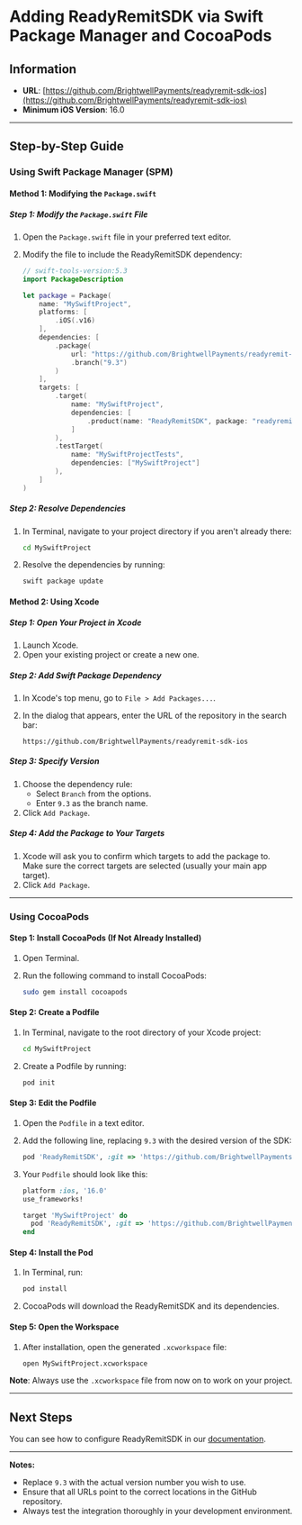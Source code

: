 
# Adding ReadyRemitSDK via Swift Package Manager and CocoaPods

## Information

- **URL**: [https://github.com/BrightwellPayments/readyremit-sdk-ios](https://github.com/BrightwellPayments/readyremit-sdk-ios)
- **Minimum iOS Version**: 16.0

---

## Step-by-Step Guide

### Using Swift Package Manager (SPM)

#### Method 1: Modifying the `Package.swift`

##### **Step 1: Modify the `Package.swift` File**

1. Open the `Package.swift` file in your preferred text editor.
2. Modify the file to include the ReadyRemitSDK dependency:

   ```swift
   // swift-tools-version:5.3
   import PackageDescription

   let package = Package(
       name: "MySwiftProject",
       platforms: [
           .iOS(.v16)
       ],
       dependencies: [
           .package(
               url: "https://github.com/BrightwellPayments/readyremit-sdk-ios",
               .branch("9.3")
           )
       ],
       targets: [
           .target(
               name: "MySwiftProject",
               dependencies: [
                   .product(name: "ReadyRemitSDK", package: "readyremit-sdk-ios")
               ]
           ),
           .testTarget(
               name: "MySwiftProjectTests",
               dependencies: ["MySwiftProject"]
           ),
       ]
   )
   ```

##### **Step 2: Resolve Dependencies**

1. In Terminal, navigate to your project directory if you aren't already there:

   ```bash
   cd MySwiftProject
   ```

2. Resolve the dependencies by running:

   ```bash
   swift package update
   ```

#### Method 2: Using Xcode

##### **Step 1: Open Your Project in Xcode**

1. Launch Xcode.
2. Open your existing project or create a new one.

##### **Step 2: Add Swift Package Dependency**

1. In Xcode's top menu, go to `File > Add Packages...`.
2. In the dialog that appears, enter the URL of the repository in the search bar:

   ```
   https://github.com/BrightwellPayments/readyremit-sdk-ios
   ```

##### **Step 3: Specify Version**

1. Choose the dependency rule:
    - Select `Branch` from the options.
    - Enter `9.3` as the branch name.
2. Click `Add Package`.

##### **Step 4: Add the Package to Your Targets**

1. Xcode will ask you to confirm which targets to add the package to. Make sure the correct targets are selected (usually your main app target).
2. Click `Add Package`.

---

### Using CocoaPods

#### **Step 1: Install CocoaPods (If Not Already Installed)**

1. Open Terminal.
2. Run the following command to install CocoaPods:

   ```bash
   sudo gem install cocoapods
   ```

#### **Step 2: Create a Podfile**

1. In Terminal, navigate to the root directory of your Xcode project:

   ```bash
   cd MySwiftProject
   ```

2. Create a Podfile by running:

   ```bash
   pod init
   ```

#### **Step 3: Edit the Podfile**

1. Open the `Podfile` in a text editor.
2. Add the following line, replacing `9.3` with the desired version of the SDK:

   ```ruby
   pod 'ReadyRemitSDK', :git => 'https://github.com/BrightwellPayments/readyremit-sdk-ios.git', :branch => '9.3'
   ```

3. Your `Podfile` should look like this:

   ```ruby
   platform :ios, '16.0'
   use_frameworks!

   target 'MySwiftProject' do
     pod 'ReadyRemitSDK', :git => 'https://github.com/BrightwellPayments/readyremit-sdk-ios.git', :branch => '9.3'
   end
   ```

#### **Step 4: Install the Pod**

1. In Terminal, run:

   ```bash
   pod install
   ```

2. CocoaPods will download the ReadyRemitSDK and its dependencies.

#### **Step 5: Open the Workspace**

1. After installation, open the generated `.xcworkspace` file:

   ```bash
   open MySwiftProject.xcworkspace
   ```

**Note**: Always use the `.xcworkspace` file from now on to work on your project.

---

## Next Steps

You can see how to configure ReadyRemitSDK in our [documentation](https://developer.readyremit.com/docs/ios).

---

**Notes:**

- Replace `9.3` with the actual version number you wish to use.
- Ensure that all URLs point to the correct locations in the GitHub repository.
- Always test the integration thoroughly in your development environment.
